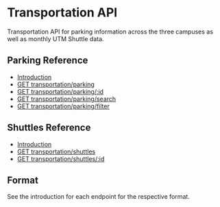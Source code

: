# Transportation API

Transportation API for parking information across the three campuses as well as monthly UTM Shuttle data.

<div id="parking-reference">
  <h2>Parking Reference</h2>
  <ul>
    <li><a href="./transportation/parking/README.md">Introduction</a></li>
    <li><a href="./transportation/parking/list.md">GET transportation/parking</a></li>
    <li><a href="./transportation/parking/show.md">GET transportation/parking/:id</a></li>
    <li><a href="./transportation/parking/search.md">GET transportation/parking/search</a></li>
    <li><a href=".transportation/parking/filter.md">GET transportation/parking/filter</a></li>
  </ul>
</div>

<div id="shuttles-reference">
  <h2>Shuttles Reference</h2>
  <ul>
    <li><a href="./transportation/shuttles/README.md">Introduction</a></li>
    <li><a href="./transportation/shuttles/list.md">GET transportation/shuttles</a></li>
    <li><a href="./transportation/shuttles/show.md">GET transportation/shuttles/:id</a></li>
  </ul>
</div>

## Format

See the introduction for each endpoint for the respective format.
